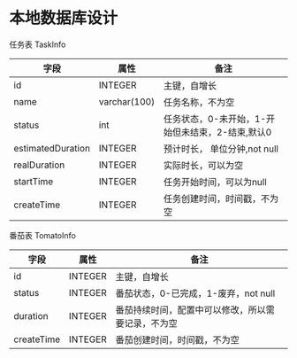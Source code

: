 # 本地数据库设计

任务表 TaskInfo

|字段|属性|备注|
|---|---|----|
|id | INTEGER| 主键，自增长|
| name | varchar(100) | 任务名称，不为空|
| status | int | 任务状态，0-未开始，1-开始但未结束，2-结束,默认0|
| estimatedDuration| INTEGER | 预计时长， 单位分钟,not null|
| realDuration| INTEGER | 实际时长，可以为空|
| startTime| INTEGER | 任务开始时间，可以为null|
| createTime| INTEGER| 任务创建时间，时间戳，不为空|


番茄表 TomatoInfo

|字段|属性|备注|
|---|---|----|
|id | INTEGER| 主键，自增长|
| status| INTEGER| 番茄状态，0-已完成，1-废弃，not null|
|duration|INTEGER | 番茄持续时间，配置中可以修改，所以需要记录，不为空 | 
| createTime| INTEGER| 番茄创建时间，时间戳，不为空|



